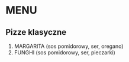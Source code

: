 # MENU

## Pizze klasyczne

1. MARGARITA (sos pomidorowy, ser, oregano)
2. FUNGHI (sos pomidorowy, ser, pieczarki)
